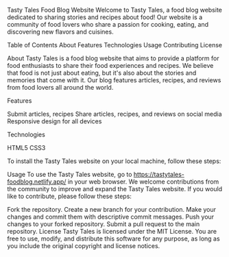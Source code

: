 Tasty Tales Food Blog Website
Welcome to Tasty Tales, a food blog website dedicated to sharing stories and recipes about food! Our website is a community of food lovers who share a passion for cooking, eating, and discovering new flavors and cuisines.

Table of Contents
About
Features
Technologies
Usage
Contributing
License

About
Tasty Tales is a food blog website that aims to provide a platform for food enthusiasts to share their food experiences and recipes. We believe that food is not just about eating, but it's also about the stories and memories that come with it. Our blog features articles, recipes, and reviews from food lovers all around the world.

Features

Submit articles, recipes
Share articles, recipes, and reviews on social media
Responsive design for all devices

Technologies

HTML5
CSS3

To install the Tasty Tales website on your local machine, follow these steps:

Usage
To use the Tasty Tales website, go to https://tastytales-foodblog.netlify.app/ in your web browser.
We welcome contributions from the community to improve and expand the Tasty Tales website. If you would like to contribute, please follow these steps:

Fork the repository.
Create a new branch for your contribution.
Make your changes and commit them with descriptive commit messages.
Push your changes to your forked repository.
Submit a pull request to the main repository.
License
Tasty Tales is licensed under the MIT License. You are free to use, modify, and distribute this software for any purpose, as long as you include the original copyright and license notices.
